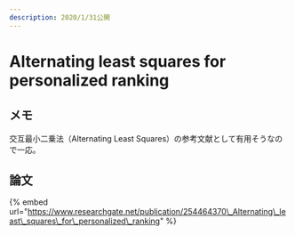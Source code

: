 ```yaml
---
description: 2020/1/31公開
---
```


# Alternating least squares for personalized ranking

## メモ

交互最小二乗法（Alternating Least Squares）の参考文献として有用そうなので一応。

## 論文

{% embed url="https://www.researchgate.net/publication/254464370\_Alternating\_least\_squares\_for\_personalized\_ranking" %}



